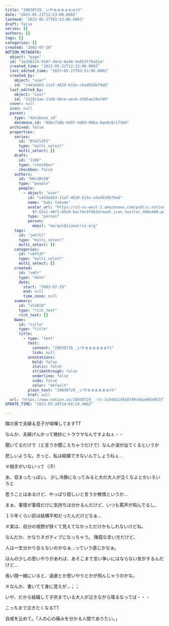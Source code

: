 ```yaml
---
title: "20030729__いやぁぁぁぁぁぁtt"
date: "2023-05-21T12:23:00.000Z"
lastmod: "2023-05-27T03:53:00.000Z"
draft: false
series: []
authors: []
tags: []
categories: []
created: "2003-07-29"
NOTION_METADATA:
  object: "page"
  id: "3a3dd114-9107-49c6-8a40-5e053f79a52a"
  created_time: "2023-05-21T12:23:00.000Z"
  last_edited_time: "2023-05-27T03:53:00.000Z"
  created_by:
    object: "user"
    id: "c443eb63-11a7-4629-b15e-c6ad918b79a0"
  last_edited_by:
    object: "user"
    id: "1219c5ae-11d8-48ce-aec6-d385ae29af49"
  cover: null
  icon: null
  parent:
    type: "database_id"
    database_id: "9dbcf20b-4d97-4d69-98ba-8ae9c8c1f58d"
  archived: false
  properties:
    series:
      id: "B%3C%3FS"
      type: "multi_select"
      multi_select: []
    draft:
      id: "JiWU"
      type: "checkbox"
      checkbox: false
    authors:
      id: "bK%3B%5B"
      type: "people"
      people:
        - object: "user"
          id: "c443eb63-11a7-4629-b15e-c6ad918b79a0"
          name: "Saki Yakumo"
          avatar_url: "https://s3-us-west-2.amazonaws.com/public.notion-static.com/3ad1c4\
            97-61e1-48f1-85e8-6acf4c4fdb2d/maoh_icon_twitter_400x400.png"
          type: "person"
          person:
            email: "marqut@ziomatrix.org"
    tags:
      id: "jw%7CC"
      type: "multi_select"
      multi_select: []
    categories:
      id: "nbY%3F"
      type: "multi_select"
      multi_select: []
    created:
      id: "vmFr"
      type: "date"
      date:
        start: "2003-07-29"
        end: null
        time_zone: null
    summary:
      id: "x%3AlD"
      type: "rich_text"
      rich_text: []
    Name:
      id: "title"
      type: "title"
      title:
        - type: "text"
          text:
            content: "20030729__いやぁぁぁぁぁぁtt"
            link: null
          annotations:
            bold: false
            italic: false
            strikethrough: false
            underline: false
            code: false
            color: "default"
          plain_text: "20030729__いやぁぁぁぁぁぁtt"
          href: null
  url: "https://www.notion.so/20030729__-tt-3a3dd114910749c68a405e053f79a52a"
UPDATE_TIME: "2023-05-28T14:04:24.486Z"

---
```

<link rel="stylesheet" href="https://cdn.jsdelivr.net/npm/katex@0.16.2/dist/katex.min.css" integrity="sha384-bYdxxUwYipFNohQlHt0bjN/LCpueqWz13HufFEV1SUatKs1cm4L6fFgCi1jT643X" crossorigin="anonymous">


隣の家で夫婦＆息子が喧嘩してますTT


なんか、夫婦げんかって微妙にトラウマなんですよねぇ・・


聞いてるだけで（と言うか聞こえちゃうだけで）なんか涙が出てくるというか


悲しいような。きっと、私は結婚できないんでしょうねぇ…


＃相手がいないって（汗）


あ、収まったっぽい。 少し冷静になってみると大の大人が泣くなよとかいろいろと


思うことはあるけど、やっぱり寂しいと言うか無情というか…


まぁ、事情が事情だけに気持ちは分かるんだけど、いつも罵声が飛んでるし、


１０年くらい前は結構平和だったんだけどなぁ…


＃実は、自分の視野が狭くて見えてなかっただけかもしれないけどね。


なんだか、かなりネガティブになっちゃう。 陳腐な言い方だけど、


人は一生分かり合えないのかなぁ…っていう感じかなぁ。


ほんの少しの思いやりがあれば、あそこまで言い争いにはならない気がするんだけど…


長い間一緒にいると、遠慮とか思いやりとかが飛んじゃうのかな。


＃なんか、書いてて身に覚えが…；；


いや、だから結婚して子供までいる大人が泣きながら喋るなってば・・・


こっちまで泣きたくなるTT


自戒を込めて。「人の心の痛みを分かる人間でありたい。」

